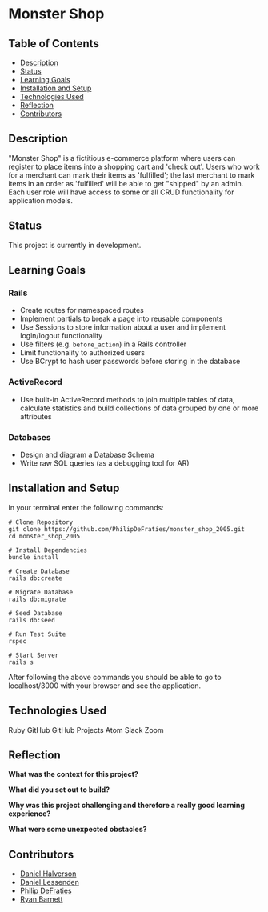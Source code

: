 # Monster Shop

## Table of Contents
* [Description](#description)
* [Status](#status)
* [Learning Goals](#learning-goals)
* [Installation and Setup](#installation-and-setup)
* [Technologies Used](#technologies-used)
* [Reflection](#reflection)
* [Contributors](#contributors)

## Description

"Monster Shop" is a fictitious e-commerce platform where users can register to place items into a shopping cart and 'check out'. Users who work for a merchant can mark their items as 'fulfilled'; the last merchant to mark items in an order as 'fulfilled' will be able to get "shipped" by an admin. Each user role will have access to some or all CRUD functionality for application models.

## Status

This project is currently in development.

## Learning Goals

### Rails
* Create routes for namespaced routes
* Implement partials to break a page into reusable components
* Use Sessions to store information about a user and implement login/logout functionality
* Use filters (e.g. `before_action`) in a Rails controller
* Limit functionality to authorized users
* Use BCrypt to hash user passwords before storing in the database

### ActiveRecord
* Use built-in ActiveRecord methods to join multiple tables of data, calculate statistics and build collections of data grouped by one or more attributes

### Databases
* Design and diagram a Database Schema
* Write raw SQL queries (as a debugging tool for AR)

## Installation and Setup

In your terminal enter the following commands:

```
# Clone Repository
git clone https://github.com/PhilipDeFraties/monster_shop_2005.git
cd monster_shop_2005

# Install Dependencies
bundle install

# Create Database
rails db:create

# Migrate Database
rails db:migrate

# Seed Database
rails db:seed

# Run Test Suite
rspec

# Start Server
rails s
```

After following the above commands you should be able to go to localhost/3000 with your browser and see the application.

## Technologies Used

Ruby
GitHub
GitHub Projects
Atom
Slack
Zoom

## Reflection

__What was the context for this project?__

__What did you set out to build?__

__Why was this project challenging and therefore a really good learning experience?__

__What were some unexpected obstacles?__

## Contributors

- [Daniel Halverson](https://github.com/dhalverson)
- [Daniel Lessenden](https://github.com/D-Lessenden)
- [Philip DeFraties](https://github.com/PhilipDeFraties)
- [Ryan Barnett](https://github.com/RyanDBarnett)
